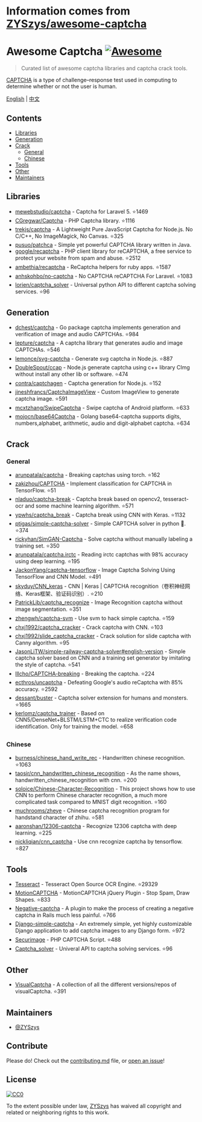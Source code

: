 # Information comes from [ZYSzys/awesome-captcha](https://github.com/ZYSzys/awesome-captcha)
# Awesome Captcha [![Awesome](https://awesome.re/badge.svg)](https://awesome.re)

> Curated list of awesome captcha libraries and captcha crack tools.

[CAPTCHA](https://en.wikipedia.org/wiki/CAPTCHA) is a type of challenge–response test used in computing to determine whether or not the user is human.


[English](README.md) | [中文](README-zh.md)

## Contents

- [Libraries](#libraries)
- [Generation](#generation)
- [Crack](#crack)
  - [General](#general)
  - [Chinese](#chinese)
- [Tools](#tools)
- [Other](#other)
- [Maintainers](#maintainers)


## Libraries

- [mewebstudio/captcha](https://github.com/mewebstudio/captcha) - Captcha for Laravel 5. :star:1469
- [CGregwar/Captcha](https://github.com/Gregwar/Captcha) - PHP Captcha library. :star:1116
- [trekjs/captcha](https://github.com/trekjs/captcha) - A Lightweight Pure JavaScript Captcha for Node.js. No C/C++, No ImageMagick, No Canvas. :star:325
- [pusuo/patchca](https://github.com/pusuo/patchca) - Simple yet powerful CAPTCHA library written in Java.
- [google/recaptcha](https://github.com/google/recaptcha) - PHP client library for reCAPTCHA, a free service to protect your website from spam and abuse. :star:2512
- [ambethia/recaptcha](https://github.com/ambethia/recaptcha) - ReCaptcha helpers for ruby apps. :star:1587
- [anhskohbo/no-captcha](https://github.com/anhskohbo/no-captcha) - No CAPTCHA reCAPTCHA For Laravel. :star:1083
- [lorien/captcha_solver](https://github.com/lorien/captcha_solver) - Universal python API to different captcha solving services. :star:96


## Generation
- [dchest/captcha](https://github.com/dchest/captcha) - Go package captcha implements generation and verification of image and audio CAPTCHAs. :star:984
- [lepture/captcha](https://github.com/lepture/captcha) - A captcha library that generates audio and image CAPTCHAs. :star:546
- [lemonce/svg-captcha](https://github.com/lemonce/svg-captcha) - Generate svg captcha in Node.js. :star:887
- [DoubleSpout/ccap](https://github.com/DoubleSpout/ccap) - Node.js generate captcha using c++ library CImg without install any other lib or software. :star:474
- [contra/captchagen](https://github.com/contra/captchagen) - Captcha generation for Node.js. :star:152
- [jineshfrancs/CaptchaImageView](https://github.com/jineshfrancs/CaptchaImageView) - Custom ImageView to generate captcha image. :star:591
- [mcxtzhang/SwipeCaptcha](https://github.com/mcxtzhang/SwipeCaptcha) - Swipe captcha of Android platform. :star:633
- [mojocn/base64Captcha](https://github.com/mojocn/base64Captcha) - Golang base64-captcha supports digits, numbers,alphabet, arithmetic, audio and digit-alphabet captcha. :star:634


## Crack

### General
- [arunpatala/captcha](https://github.com/arunpatala/captcha) - Breaking captchas using torch. :star:162
- [zakizhou/CAPTCHA](https://github.com/zakizhou/CAPTCHA) - Implement classification for CAPTCHA in TensorFlow. :star:51
- [nladuo/captcha-break](https://github.com/nladuo/captcha-break) - Captcha break based on opencv2, tesseract-ocr and some machine learning algorithm. :star:571
- [ypwhs/captcha_break](https://github.com/ypwhs/captcha_break) - Captcha break using CNN with Keras. :star:1132
- [ptigas/simple-captcha-solver](https://github.com/ptigas/simple-captcha-solver) - Simple CAPTCHA solver in python 🐍. :star:374
- [rickyhan/SimGAN-Captcha](https://github.com/rickyhan/SimGAN-Captcha) - Solve captcha without manually labeling a training set. :star:350
- [arunpatala/captcha.irctc](https://github.com/arunpatala/captcha.irctc) - Reading irctc captchas with 98% accuracy using deep learning. :star:195
- [JackonYang/captcha-tensorflow](https://github.com/JackonYang/captcha-tensorflow) - Image Captcha Solving Using TensorFlow and CNN Model. :star:491
- [skyduy/CNN_keras](https://github.com/skyduy/CNN_keras) - CNN | Keras | CAPTCHA recognition（卷积神经网络、Keras框架、验证码识别）. :star:210
- [PatrickLib/captcha_recognize](https://github.com/PatrickLib/captcha_recognize) - Image Recognition captcha without image segmentation. :star:351
- [zhengwh/captcha-svm](https://github.com/zhengwh/captcha-svm) - Use svm to hack simple captcha. :star:159
- [chxj1992/captcha_cracker](https://github.com/chxj1992/captcha_cracker) - Crack captcha with CNN. :star:103
- [chxj1992/slide_captcha_cracker](https://github.com/chxj1992/slide_captcha_cracker) - Crack solution for slide captcha with Canny algorithm. :star:95
- [JasonLiTW/simple-railway-captcha-solver#english-version](https://github.com/JasonLiTW/simple-railway-captcha-solver#english-version) - Simple captcha solver based on CNN and a training set generator by imitating the style of captcha. :star:541
- [lllcho/CAPTCHA-breaking](https://github.com/lllcho/CAPTCHA-breaking) - Breaking the captcha. :star:224
- [ecthros/uncaptcha](https://github.com/ecthros/uncaptcha) - Defeating Google's audio reCaptcha with 85% accuracy. :star:2592
- [dessant/buster](https://github.com/dessant/buster) - Captcha solver extension for humans and monsters. :star:1665
- [kerlomz/captcha_trainer](https://github.com/kerlomz/captcha_trainer) - Based on CNN5/DenseNet+BLSTM/LSTM+CTC to realize verification code identification. Only for training the model. :star:658

### Chinese
- [burness/chinese_hand_write_rec](https://github.com/burness/tensorflow-101/tree/master/chinese_hand_write_rec/src) - Handwritten chinese recognition. :star:1063
- [taosir/cnn_handwritten_chinese_recognition](https://github.com/taosir/cnn_handwritten_chinese_recognition) - As the name shows, handwritten_chinese_recognition with cnn. :star:200
- [soloice/Chinese-Character-Recognition](https://github.com/soloice/Chinese-Character-Recognition) - This project shows how to use CNN to perform Chinese character recognition, a much more complicated task compared to MNIST digit recognition. :star:160
- [muchrooms/zheye](https://github.com/muchrooms/zheye) - Chinese captcha recognition program for handstand character of zhihu. :star:581
- [aaronshan/12306-captcha](https://github.com/aaronshan/12306-captcha) - Recognize 12306 captcha with deep learning. :star:225
- [nickliqian/cnn_captcha](https://github.com/nickliqian/cnn_captcha) - Use cnn recognize captcha by tensorflow. :star:827


## Tools

- [Tesseract](https://github.com/tesseract-ocr/tesseract) - Tesseract Open Source OCR Engine. :star:29329
- [MotionCAPTCHA](https://github.com/wjcrowcroft/MotionCAPTCHA) - MotionCAPTCHA jQuery Plugin - Stop Spam, Draw Shapes. :star:833
- [Negative-captcha](https://github.com/subwindow/negative-captcha) - A plugin to make the process of creating a negative captcha in Rails much less painful. :star:766
- [Django-simple-captcha](https://github.com/mbi/django-simple-captcha) - An extremely simple, yet highly customizable Django application to add captcha images to any Django form. :star:972
- [Securimage](https://github.com/dapphp/securimage) - PHP CAPTCHA Script. :star:488
- [Captcha_solver](https://github.com/lorien/captcha_solver) - Univeral API to captcha solving services. :star:96


## Other

- [VisualCaptcha](https://github.com/emotionLoop/visualCaptcha) - A collection of all the different versions/repos of visualCaptcha. :star:391


## Maintainers

- [@ZYSzys](https://github.com/ZYSzys)


## Contribute

Please do! Check out the [contributing.md](contributing.md) file, or [open an issue](https://github.com/ZYSzys/awesome-captcha/issues/new)!


## License

[![CC0](http://mirrors.creativecommons.org/presskit/buttons/88x31/svg/cc-zero.svg)](https://creativecommons.org/publicdomain/zero/1.0/)

To the extent possible under law, [ZYSzys](https://github.com/ZYSzys) has waived all copyright and related or neighboring rights to this work.

